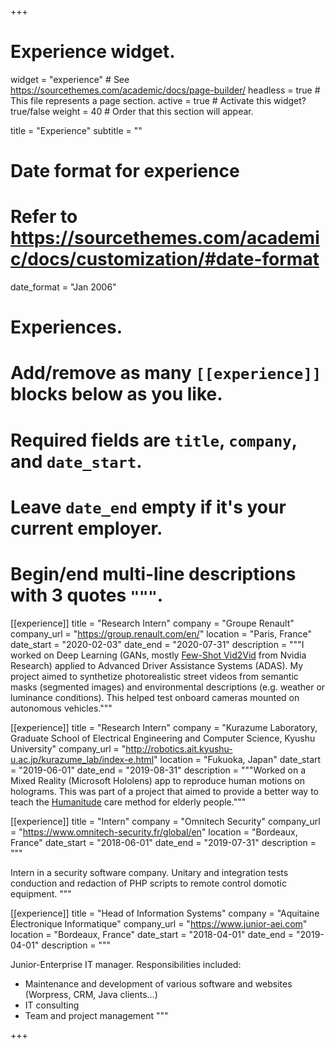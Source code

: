 +++
# Experience widget.
widget = "experience"  # See https://sourcethemes.com/academic/docs/page-builder/
headless = true  # This file represents a page section.
active = true  # Activate this widget? true/false
weight = 40  # Order that this section will appear.

title = "Experience"
subtitle = ""

# Date format for experience
#   Refer to https://sourcethemes.com/academic/docs/customization/#date-format
date_format = "Jan 2006"

# Experiences.
#   Add/remove as many `[[experience]]` blocks below as you like.
#   Required fields are `title`, `company`, and `date_start`.
#   Leave `date_end` empty if it's your current employer.
#   Begin/end multi-line descriptions with 3 quotes `"""`.


[[experience]]
  title = "Research Intern"
  company = "Groupe Renault"
  company_url = "https://group.renault.com/en/"
  location = "Paris, France"
  date_start = "2020-02-03"
  date_end = "2020-07-31"
  description = """I worked on Deep Learning (GANs, mostly [Few-Shot Vid2Vid](https://nvlabs.github.io/few-shot-vid2vid/) from Nvidia Research) applied to Advanced Driver Assistance Systems (ADAS). My project aimed to synthetize photorealistic street videos from semantic masks (segmented images) and environmental descriptions (e.g. weather or luminance conditions). This helped test onboard cameras mounted on autonomous vehicles."""

[[experience]]
  title = "Research Intern"
  company = "Kurazume Laboratory, Graduate School of Electrical Engineering and Computer Science, Kyushu University"
  company_url = "http://robotics.ait.kyushu-u.ac.jp/kurazume_lab/index-e.html"
  location = "Fukuoka, Japan"
  date_start = "2019-06-01"
  date_end = "2019-08-31"
  description = """Worked on a Mixed Reality (Microsoft Hololens) app to reproduce human motions on holograms. This was part of a project that aimed to provide a better way to teach the [Humanitude](https://www.ncbi.nlm.nih.gov/pmc/articles/PMC6336364/) care method for elderly people."""

[[experience]]
  title = "Intern"
  company = "Omnitech Security"
  company_url = "https://www.omnitech-security.fr/global/en"
  location = "Bordeaux, France"
  date_start = "2018-06-01"
  date_end = "2019-07-31"
  description = """

  Intern in a security software company. Unitary and integration tests conduction and redaction of PHP scripts to remote control domotic equipment.
  """

[[experience]]
  title = "Head of Information Systems"
  company = "Aquitaine Électronique Informatique"
  company_url = "https://www.junior-aei.com"
  location = "Bordeaux, France"
  date_start = "2018-04-01"
  date_end = "2019-04-01"
  description = """

  Junior-Enterprise IT manager.
  Responsibilities included:
  
  * Maintenance and development of various software and websites (Worpress, CRM, Java clients...)
  * IT consulting
  * Team and project management
  """

+++
